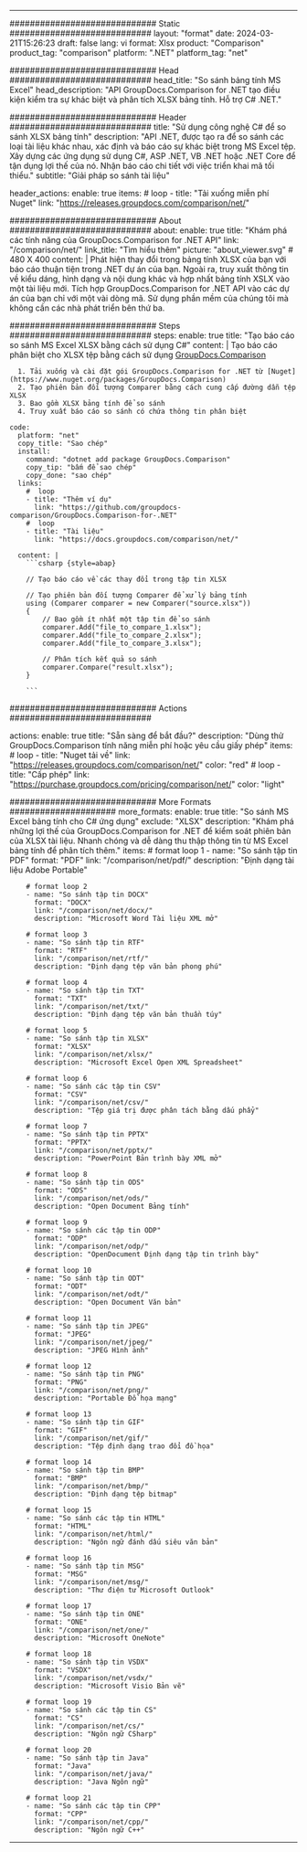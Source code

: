
---
############################# Static ############################
layout: "format"
date:  2024-03-21T15:26:23
draft: false
lang: vi
format: Xlsx
product: "Comparison"
product_tag: "comparison"
platform: ".NET"
platform_tag: "net"

############################# Head ############################
head_title: "So sánh bảng tính MS Excel"
head_description: "API GroupDocs.Comparison for .NET tạo điều kiện kiểm tra sự khác biệt và phân tích XLSX bảng tính. Hỗ trợ C# .NET."

############################# Header ############################
title: "Sử dụng công nghệ C# để so sánh XLSX bảng tính" 
description: "API .NET, được tạo ra để so sánh các loại tài liệu khác nhau, xác định và báo cáo sự khác biệt trong MS Excel tệp. Xây dựng các ứng dụng sử dụng C#, ASP .NET, VB .NET hoặc .NET Core để tận dụng lợi thế của nó. Nhận báo cáo chi tiết với việc triển khai mã tối thiểu."
subtitle: "Giải pháp so sánh tài liệu" 

header_actions:
  enable: true
  items:
    #  loop
    - title: "Tải xuống miễn phí Nuget"
      link: "https://releases.groupdocs.com/comparison/net/"
      
############################# About ############################
about:
    enable: true
    title: "Khám phá các tính năng của GroupDocs.Comparison for .NET API"
    link: "/comparison/net/"
    link_title: "Tìm hiểu thêm"
    picture: "about_viewer.svg" # 480 X 400
    content: |
       Phát hiện thay đổi trong bảng tính XLSX của bạn với báo cáo thuận tiện trong .NET dự án của bạn. Ngoài ra, truy xuất thông tin về kiểu dáng, hình dạng và nội dung khác và hợp nhất bảng tính XSLX vào một tài liệu mới. Tích hợp GroupDocs.Comparison for .NET API vào các dự án của bạn chỉ với một vài dòng mã. Sử dụng phần mềm của chúng tôi mà không cần các nhà phát triển bên thứ ba.

############################# Steps ############################
steps:
    enable: true
    title: "Tạo báo cáo so sánh MS Excel XLSX bằng cách sử dụng C#"
    content: |
      Tạo báo cáo phân biệt cho XLSX tệp bằng cách sử dụng [GroupDocs.Comparison](https://products.groupdocs.com/comparison/net/)
      
      1. Tải xuống và cài đặt gói GroupDocs.Comparison for .NET từ [Nuget](https://www.nuget.org/packages/GroupDocs.Comparison)
      2. Tạo phiên bản đối tượng Comparer bằng cách cung cấp đường dẫn tệp XLSX
      3. Bao gồm XLSX bảng tính để so sánh
      4. Truy xuất báo cáo so sánh có chứa thông tin phân biệt
   
    code:
      platform: "net"
      copy_title: "Sao chép"
      install:
        command: "dotnet add package GroupDocs.Comparison"
        copy_tip: "bấm để sao chép"
        copy_done: "sao chép"
      links:
        #  loop
        - title: "Thêm ví dụ"
          link: "https://github.com/groupdocs-comparison/GroupDocs.Comparison-for-.NET"
        #  loop
        - title: "Tài liệu"
          link: "https://docs.groupdocs.com/comparison/net/"
          
      content: |
        ```csharp {style=abap}

        // Tạo báo cáo về các thay đổi trong tập tin XLSX

        // Tạo phiên bản đối tượng Comparer để xử lý bảng tính
        using (Comparer comparer = new Comparer("source.xlsx"))
        {
            // Bao gồm ít nhất một tập tin để so sánh
        	comparer.Add("file_to_compare_1.xlsx");
            comparer.Add("file_to_compare_2.xlsx");
            comparer.Add("file_to_compare_3.xlsx");

            // Phân tích kết quả so sánh
            comparer.Compare("result.xlsx"); 
        }
        
        ```            

############################# Actions ############################

actions:
  enable: true
  title: "Sẵn sàng để bắt đầu?"
  description: "Dùng thử GroupDocs.Comparison tính năng miễn phí hoặc yêu cầu giấy phép"
  items:
    #  loop
    - title: "Nuget tải về"
      link: "https://releases.groupdocs.com/comparison/net/"
      color: "red"
        #  loop
    - title: "Cấp phép"
      link: "https://purchase.groupdocs.com/pricing/comparison/net/"
      color: "light"


############################# More Formats #####################
more_formats:
    enable: true
    title: "So sánh MS Excel bảng tính cho C# ứng dụng"
    exclude: "XLSX"
    description: "Khám phá những lợi thế của GroupDocs.Comparison for .NET để kiểm soát phiên bản của XLSX tài liệu. Nhanh chóng và dễ dàng thu thập thông tin từ MS Excel bảng tính để phân tích thêm."
    items: 
        # format loop 1
        - name: "So sánh tập tin PDF"
          format: "PDF"
          link: "/comparison/net/pdf/"
          description: "Định dạng tài liệu Adobe Portable"

        # format loop 2
        - name: "So sánh tập tin DOCX"
          format: "DOCX"
          link: "/comparison/net/docx/"
          description: "Microsoft Word Tài liệu XML mở"

        # format loop 3
        - name: "So sánh tập tin RTF"
          format: "RTF"
          link: "/comparison/net/rtf/"
          description: "Định dạng tệp văn bản phong phú"

        # format loop 4
        - name: "So sánh tập tin TXT"
          format: "TXT"
          link: "/comparison/net/txt/"
          description: "Định dạng tệp văn bản thuần túy"

        # format loop 5
        - name: "So sánh tập tin XLSX"
          format: "XLSX"
          link: "/comparison/net/xlsx/"
          description: "Microsoft Excel Open XML Spreadsheet"

        # format loop 6
        - name: "So sánh các tập tin CSV"
          format: "CSV"
          link: "/comparison/net/csv/"
          description: "Tệp giá trị được phân tách bằng dấu phẩy"

        # format loop 7
        - name: "So sánh tập tin PPTX"
          format: "PPTX"
          link: "/comparison/net/pptx/"
          description: "PowerPoint Bản trình bày XML mở"

        # format loop 8
        - name: "So sánh tập tin ODS"
          format: "ODS"
          link: "/comparison/net/ods/"
          description: "Open Document Bảng tính"

        # format loop 9
        - name: "So sánh các tập tin ODP"
          format: "ODP"
          link: "/comparison/net/odp/"
          description: "OpenDocument Định dạng tập tin trình bày"

        # format loop 10
        - name: "So sánh tập tin ODT"
          format: "ODT"
          link: "/comparison/net/odt/"
          description: "Open Document Văn bản"

        # format loop 11
        - name: "So sánh tập tin JPEG"
          format: "JPEG"
          link: "/comparison/net/jpeg/"
          description: "JPEG Hình ảnh"

        # format loop 12
        - name: "So sánh tập tin PNG"
          format: "PNG"
          link: "/comparison/net/png/"
          description: "Portable Đồ họa mạng"

        # format loop 13
        - name: "So sánh tập tin GIF"
          format: "GIF"
          link: "/comparison/net/gif/"
          description: "Tệp định dạng trao đổi đồ họa"

        # format loop 14
        - name: "So sánh tập tin BMP"
          format: "BMP"
          link: "/comparison/net/bmp/"
          description: "Định dạng tệp bitmap"

        # format loop 15
        - name: "So sánh các tập tin HTML"
          format: "HTML"
          link: "/comparison/net/html/"
          description: "Ngôn ngữ đánh dấu siêu văn bản"

        # format loop 16
        - name: "So sánh tập tin MSG"
          format: "MSG"
          link: "/comparison/net/msg/"
          description: "Thư điện tử Microsoft Outlook"

        # format loop 17
        - name: "So sánh tập tin ONE"
          format: "ONE"
          link: "/comparison/net/one/"
          description: "Microsoft OneNote"

        # format loop 18
        - name: "So sánh tập tin VSDX"
          format: "VSDX"
          link: "/comparison/net/vsdx/"
          description: "Microsoft Visio Bản vẽ"

        # format loop 19
        - name: "So sánh các tập tin CS"
          format: "CS"
          link: "/comparison/net/cs/"
          description: "Ngôn ngữ CSharp"

        # format loop 20
        - name: "So sánh tập tin Java"
          format: "Java"
          link: "/comparison/net/java/"
          description: "Java Ngôn ngữ"
          
        # format loop 21
        - name: "So sánh các tập tin CPP"
          format: "CPP"
          link: "/comparison/net/cpp/"
          description: "Ngôn ngữ C++"
---